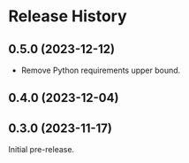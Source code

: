 # Release History
## 0.5.0 (2023-12-12)
- Remove Python requirements upper bound.

## 0.4.0 (2023-12-04)

## 0.3.0 (2023-11-17)

Initial pre-release.
